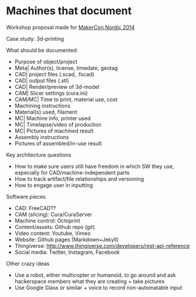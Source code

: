 Machines that document
======================

Workshop proposal made for [MakerCon Nordic 2014](https://gist.github.com/jonnor/33f5bf53646fab84bb2d)

Case study: 3d-printing

What should be documented:

* Purpose of object/project
* Meta| Author(s), license, timedate, geotag
* CAD| project files (.scad, .fscad)
* CAD| output files (.stl)
* CAD| Render/preview of 3d-model
* CAM| Slicer settings (cura.ini)
* CAM/MC| Time to print, material use, cost
* Machining instructions
* Material(s) used, filament
* MC| Machine info, printer used
* MC| Timelapse/video of production
* MC| Pictures of machined result
* Assembly instructions
* Pictures of assembled/in-use result


Key architecture questions

* How to make sure users still have freedom in which SW they use,
especially for CAD/machine-independent parts
* How to track artifact/file relationships and versioning
* How to engage user in inputting 

Software pieces

* CAD: FreeCAD??
* CAM (slicing): Cura/CuraServer
* Machine control: Octoprint
* Content/assets: Github repo (git)
* Video content: Youtube, Vimeo
* Website: Github pages (Markdown+Jekyll)
* Thingiverse: http://www.thingiverse.com/developers/rest-api-reference
* Social media: Twitter, Instagram, Facebook

Other crazy ideas

* Use a robot, either multicopter or humanoid,
to go around and ask hackerspace members what they are creating + take pictures
* Use Google Glass or similar + voice to record non-automatable input

